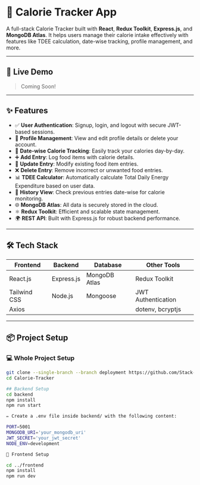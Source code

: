 # 🥗 Calorie Tracker App

A full-stack Calorie Tracker built with **React**, **Redux Toolkit**, **Express.js**, and **MongoDB Atlas**. It helps users manage their calorie intake effectively with features like TDEE calculation, date-wise tracking, profile management, and more.

---

## 🚀 Live Demo

> Coming Soon!

---

## ✨ Features

- ✅ **User Authentication**: Signup, login, and logout with secure JWT-based sessions.
- 👤 **Profile Management**: View and edit profile details or delete your account.
- 📅 **Date-wise Calorie Tracking**: Easily track your calories day-by-day.
- ➕ **Add Entry**: Log food items with calorie details.
- 📝 **Update Entry**: Modify existing food item entries.
- ❌ **Delete Entry**: Remove incorrect or unwanted food entries.
- 📊 **TDEE Calculator**: Automatically calculate Total Daily Energy Expenditure based on user data.
- 📜 **History View**: Check previous entries date-wise for calorie monitoring.
- 🌐 **MongoDB Atlas**: All data is securely stored in the cloud.
- ⚛️ **Redux Toolkit**: Efficient and scalable state management.
- 🌍 **REST API**: Built with Express.js for robust backend performance.

---

## 🛠️ Tech Stack

| Frontend       | Backend        | Database         |   Other Tools       |
|----------------|----------------|------------------|---------------------|
| React.js       | Express.js     | MongoDB Atlas    | Redux Toolkit       |
| Tailwind CSS   | Node.js        | Mongoose         | JWT Authentication  |
| Axios          |                |                  | dotenv, bcryptjs    |

---

## 📦 Project Setup

### 💻 Whole Project Setup

```bash
git clone --single-branch --branch deployment https://github.com/Stack-Explorer/Calorie-Tracker.git
cd Calorie-Tracker

## Backend Setup
cd backend
npm install
npm run start

✏️ Create a .env file inside backend/ with the following content:

PORT=5001
MONGODB_URI='your_mongodb_uri'
JWT_SECRET='your_jwt_secret'
NODE_ENV=development

🎨 Frontend Setup

cd ../frontend
npm install
npm run dev

